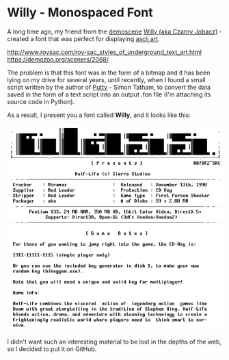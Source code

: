 # Willy - Monospaced Font

A long time ago, my friend from the [demoscene](http://www.pouet.net/)
[Willy (aka Czarny Jobacz)](https://demozoo.org/sceners/3683/) - created a font that was perfect for
displaying [ascii art](https://en.wikipedia.org/wiki/ASCII_art).

http://www.roysac.com/roy-sac_styles_of_underground_text_art.html
https://demozoo.org/sceners/2068/

The problem is that this font was in the form of a bitmap and it has
been lying on my drive for several years, until recently, when I found
a small script written by the author of [Putty](https://www.putty.org/) - Simon Tatham,
to convert the data saved in the form of a text script into an
output .fon file (I'm attaching its source code in Python).

As a result, I present you a font called **Willy**, and it looks
like this:

![NFO](Willy-Monospaced-Font.png)

I didn't want such an interesting material to be lost in the depths of the web,
so I decided to put it on GitHub.